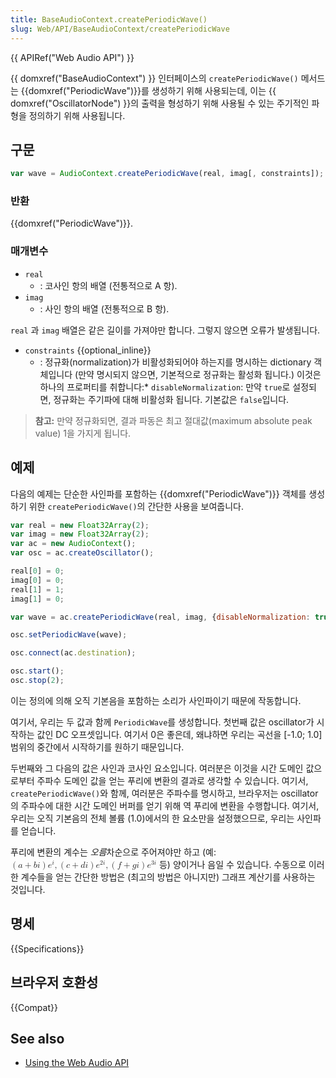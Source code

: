 ```yaml
---
title: BaseAudioContext.createPeriodicWave()
slug: Web/API/BaseAudioContext/createPeriodicWave
---
```


{{ APIRef("Web Audio API") }}

{{ domxref("BaseAudioContext") }} 인터페이스의 `createPeriodicWave()` 메서드는 {{domxref("PeriodicWave")}}를 생성하기 위해 사용되는데, 이는 {{ domxref("OscillatorNode") }}의 출력을 형성하기 위해 사용될 수 있는 주기적인 파형을 정의하기 위해 사용됩니다.

## 구문

```js
var wave = AudioContext.createPeriodicWave(real, imag[, constraints]);
```

### 반환

{{domxref("PeriodicWave")}}.

### 매개변수

- `real`
  - : 코사인 항의 배열 (전통적으로 A 항).
- `imag`
  - : 사인 항의 배열 (전통적으로 B 항).

`real` 과 `imag` 배열은 같은 길이를 가져야만 합니다. 그렇지 않으면 오류가 발생됩니다.

- `constraints` {{optional_inline}}
  - : 정규화(normalization)가 비활성화되어야 하는지를 명시하는 dictionary 객체입니다 (만약 명시되지 않으면, 기본적으로 정규화는 활성화 됩니다.) 이것은 하나의 프로퍼티를 취합니다:\* `disableNormalization`: 만약 `true`로 설정되면, 정규화는 주기파에 대해 비활성화 됩니다. 기본값은 `false`입니다.

> **참고:** 만약 정규화되면, 결과 파동은 최고 절대값(maximum absolute peak value) 1을 가지게 됩니다.

## 예제

다음의 예제는 단순한 사인파를 포함하는 {{domxref("PeriodicWave")}} 객체를 생성하기 위한 `createPeriodicWave()`의 간단한 사용을 보여줍니다.

```js
var real = new Float32Array(2);
var imag = new Float32Array(2);
var ac = new AudioContext();
var osc = ac.createOscillator();

real[0] = 0;
imag[0] = 0;
real[1] = 1;
imag[1] = 0;

var wave = ac.createPeriodicWave(real, imag, {disableNormalization: true});

osc.setPeriodicWave(wave);

osc.connect(ac.destination);

osc.start();
osc.stop(2);
```

이는 정의에 의해 오직 기본음을 포함하는 소리가 사인파이기 때문에 작동합니다.

여기서, 우리는 두 값과 함께 `PeriodicWave`를 생성합니다. 첫번째 값은 oscillator가 시작하는 값인 DC 오프셋입니다. 여기서 0은 좋은데, 왜냐하면 우리는 곡선을 \[-1.0; 1.0] 범위의 중간에서 시작하기를 원하기 때문입니다.

두번째와 그 다음의 값은 사인과 코사인 요소입니다. 여러분은 이것을 시간 도메인 값으로부터 주파수 도메인 값을 얻는 푸리에 변환의 결과로 생각할 수 있습니다. 여기서, `createPeriodicWave()`와 함께, 여러분은 주파수를 명시하고, 브라우저는 oscillator의 주파수에 대한 시간 도메인 버퍼를 얻기 위해 역 푸리에 변환을 수행합니다. 여기서, 우리는 오직 기본음의 전체 볼륨 (1.0)에서의 한 요소만을 설정했으므로, 우리는 사인파를 얻습니다.

푸리에 변환의 계수는 *오름*차순으로 주어져야만 하고
(예: <math><semantics><mrow><mrow><mo>(</mo>
<mrow><mi>a</mi>
<mo>+</mo>
<mi>b</mi>
<mi>i</mi>
</mrow><mo>)</mo>
</mrow><msup><mi>e</mi>
<mi>i</mi>
</msup><mo>,</mo>
<mrow><mo>(</mo>
<mrow><mi>c</mi>
<mo>+</mo>
<mi>d</mi>
<mi>i</mi>
</mrow><mo>)</mo>
</mrow><msup><mi>e</mi>
<mrow><mn>2</mn>
<mi>i</mi>
</mrow></msup><mo>,</mo>
<mrow><mo>(</mo>
<mrow><mi>f</mi>
<mo>+</mo>
<mi>g</mi>
<mi>i</mi>
</mrow><mo>)</mo>
</mrow><msup><mi>e</mi>
<mrow><mn>3</mn>
<mi>i</mi>
</mrow></msup></mrow><annotation encoding="TeX">\left(a+bi\right)e^{i} , \left(c+di\right)e^{2i} ,
\left(f+gi\right)e^{3i} </annotation></semantics></math> 등) 양이거나 음일 수 있습니다. 수동으로 이러한 계수들을 얻는 간단한 방법은 (최고의 방법은 아니지만) 그래프 계산기를 사용하는 것입니다.

## 명세

{{Specifications}}

## 브라우저 호환성

{{Compat}}

## See also

- [Using the Web Audio API](/ko/docs/Web/API/Web_Audio_API/Using_Web_Audio_API)
